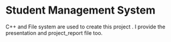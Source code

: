 # Student Management System
 C++ and File system are used to create this project . I provide the presentation and project_report file too.
